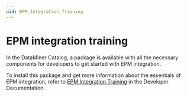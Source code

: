 ```yaml
---
uid: EPM_Integration_Training
---
```


# EPM integration training

In the DataMiner Catalog, a package is available with all the necessary components for developers to get started with EPM integration.

To install this package and get more information about the essentials of EPM integration, refer to [EPM Integration Training](xref:EpmIntegrationTrainingAbout) in the Developer Documentation.

